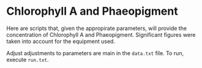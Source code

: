 # Chlorophyll A and Phaeopigment
Here are scripts that, given the appropirate parameters, will provide the concentration of Chlorophyll A and Phaeopigment. Significant figures were taken into account for the equipment used.

Adjust adjustments to parameters are main in the `data.txt` file. To run, execute `run.txt`.